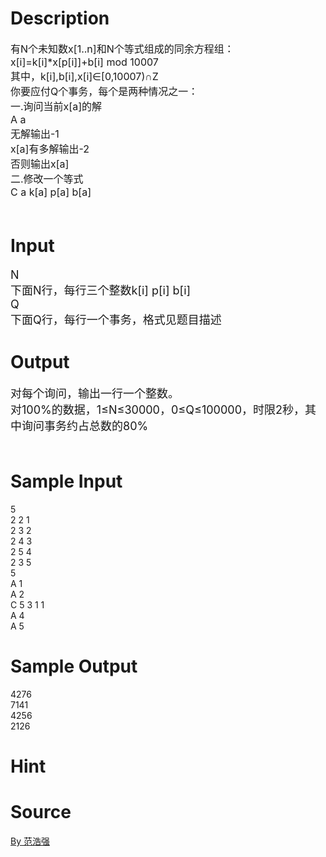 
# Description

<div class="content"><p><span style="font-size: medium">有N个未知数x[1..n]和N个等式组成的同余方程组：<br/>
x[i]=k[i]*x[p[i]]+b[i] mod 10007<br/>
其中，k[i],b[i],x[i]∈[0,10007)∩Z<br/>
你要应付Q个事务，每个是两种情况之一：<br/>
一.询问当前x[a]的解<br/>
A a<br/>
无解输出-1<br/>
x[a]有多解输出-2<br/>
否则输出x[a]<br/>
二.修改一个等式<br/>
C a k[a] p[a] b[a]<br/>
<br/>
</span></p></div>

# Input

<div class="content"><p><font size="4">N<br/>
下面N行，每行三个整数k[i] p[i] b[i]<br/>
Q<br/>
下面Q行，每行一个事务，格式见题目描述<br/>
</font></p></div>

# Output

<div class="content"><p><font size="4">对每个询问，输出一行一个整数。<br/>
对100%的数据，1≤N≤30000，0≤Q≤100000，时限2秒，其中询问事务约占总数的80%<br/>
<br/>
</font></p></div>

# Sample Input

<div class="content"><span class="sampledata">5<br/>
2 2 1<br/>
2 3 2<br/>
2 4 3<br/>
2 5 4<br/>
2 3 5<br/>
5<br/>
A 1<br/>
A 2<br/>
C 5 3 1 1<br/>
A 4<br/>
A 5<br/>
</span></div>

# Sample Output

<div class="content"><span class="sampledata">4276<br/>
7141<br/>
4256<br/>
2126<br/>
</span></div>

# Hint

<div class="content"><p></p></div>

# Source

<div class="content"><p><a href="problemset.php?search=By 范浩强">By 范浩强</a></p></div>

